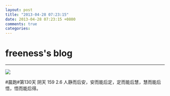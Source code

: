 ```yaml
---
layout: post
title: "2013-04-28 07:23:15"
date: 2013-04-28 07:23:15 +0800
comments: true
categories: 
---
```


# freeness's blog

----------

![](http://okqmqrbgo.bkt.clouddn.com/201304280723151.jpg)

>
\#晨跑\#第130天 阴天 159 2.6 人静而后安，安而能后定，定而能后慧，慧而能后悟，悟而能后得。